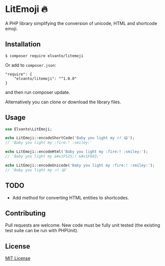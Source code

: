 # LitEmoji 🔥

A PHP library simplifying the conversion of unicode, HTML and shortcode emoji.

## Installation

```
$ composer require elvanto/litemoji
```

Or add to `composer.json`:

```
"require": {
    "elvanto/litemoji": "^1.0.0"
}
```

and then run composer update.

Alternatively you can clone or download the library files.

## Usage

```php
use Elvanto\LitEmoji;

echo LitEmoji::encodeShortCode('Baby you light my 🔥! 😃');
// 'Baby you light my :fire:! :smiley:'

echo LitEmoji::encodeHtml('Baby you light my :fire:! :smiley:');
// 'Baby you light my &#x1F525;! &#x1F603;'

echo LitEmoji::encodeUnicode('Baby you light my :fire:! :smiley:');
// 'Baby you light my 🔥! 😃'
```

## TODO

- Add method for converting HTML entities to shortcodes.

## Contributing

Pull requests are welcome. New code must be fully unit tested (the existing
test suite can be run with PHPUnit).

## License

[MIT License](LICENSE)